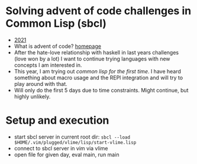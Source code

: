 # Solving advent of code challenges in Common Lisp (sbcl)

- [2021](https://github.com/xddq/aoc2021-haskell)
- What is advent of code? [homepage](https://adventofcode.com/)
- After the hate-love relationship with haskell in last years challenges (love
  won by a lot) I want to continue trying languages with new concepts I am
interested in.
- This year, I am trying out *common lisp for the first time*. I have heard
  something about macro usage and the REPl integration and will try to play
around with that.
- Will only do the first 5 days due to time constraints. Might continue, but
  highly unlikely.

# Setup and execution
- start sbcl server in current root dir: `sbcl --load $HOME/.vim/plugged/vlime/lisp/start-vlime.lisp`
- connect to sbcl server in vim via vlime
- open file for given day, eval main, run main
